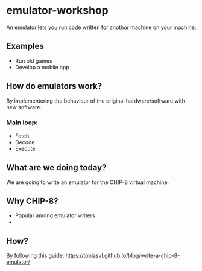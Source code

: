 # emulator-workshop
An emulator lets you run code written for anothor machine on your machine.
## Examples
* Run old games
* Develop a mobile app
## How do emulators work?
By implementering the behaviour of the original hardware/software with new software.

### Main loop:
* Fetch
* Decode
* Execute
## What are we doing today?
We are going to write an emulator for the CHIP-8 virtual machine.
## Why CHIP-8?
* Popular among emulator writers
* 
## How?
By following this guide: https://tobiasvl.github.io/blog/write-a-chip-8-emulator/